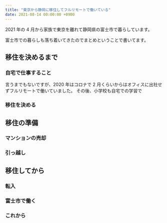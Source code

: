 ```yaml
---
title: "東京から静岡に移住してフルリモートで働いている"
date: 2021-08-14 00:00:00 +0900
---
```


2021 年の 4 月から家族で東京を離れて静岡県の富士市で暮らしています。

富士市での暮らしも落ち着いてきたのでまとめということで書いてます。

## 移住を決めるまで

### 自宅で仕事すること

言うまでもないですが、2020 年はコロナで 2 月くらいからはオフィスに出社せずフルリモートで働いていました。
その後、小学校も自宅での学習で

### 移住を決める

## 移住の準備

### マンションの売却

### 引っ越し

## 移住してから

### 転入

### 富士市で働く

### これから
